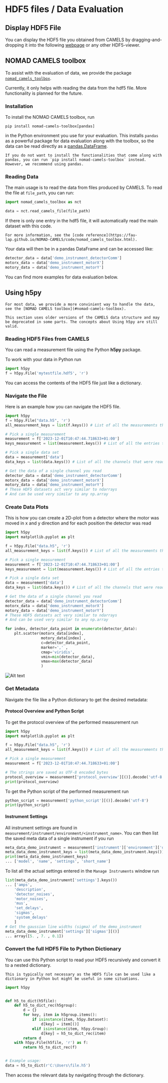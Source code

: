 # HDF5 files / Data Evaluation

## Display HDF5 File

You can  display the HDF5 file you obtained from CAMELS by dragging-and-dropping it into the following [webpage](https://h5web.panosc.eu/h5wasm) or any other HDF5-viewer.


## NOMAD CAMELS toolbox

To assist with the evaluation of data, we provide the package [`nomad_camels_toolbox`](https://pypi.org/project/nomad-camels-toolbox/).

Currently, it only helps with reading the data from the hdf5 file. More functionality is planned for the future.

### Installation

To install the NOMAD CAMELS toolbox, run
```
pip install nomad-camels-toolbox[pandas]
```
in the Python environment you use for your evaluation.
This installs `pandas` as a powerful package for data evaluation along with the toolbox, so the data can be read directly as a [pandas.DataFrame](https://pandas.pydata.org/docs/reference/api/pandas.DataFrame.html).

```{note}
If you do not want to install the functionalities that come along with pandas, you can run `pip install nomad-camels-toolbox` instead. However, we recommend using pandas.
```

### Reading Data
The main usage is to read the data from files produced by CAMELS. To read the file at `file_path`, you can run:
```python
import nomad_camels_toolbox as nct

data = nct.read_camels_file(file_path)
```
If there is only one entry in the hdf5 file, it will automatically read the main dataset with this code.

```{note}
For more information, see the [code reference](https://fau-lap.github.io/NOMAD-CAMELS/code/nomad_camels_toolbox.html).
```

Your data will then be in a pandas DataFrame and can be accessed like:
```python
detector_data = data['demo_instrument_detectorComm']
motorx_data = data['demo_instrument_motorX']
motory_data = data['demo_instrument_motorY']
```
You can find more examples for data evaluation below.

## Using h5py

```{note}
For most data, we provide a more convinient way to handle the data, see the [NOMAD CAMELS toolbox](#nomad-camels-toolbox).
```

```{warning}
This section uses older versions of the CAMELS data structure and may be deprecated in some parts. The concepts about Using h5py are still valid.
```

### Reading HDF5 Files from CAMELS

You can read a measurement file using the Python **h5py** package.

To work with your data in Python run

```python
import h5py
f = h5py.File('mytestfile.hdf5', 'r')
```

You can access the contents of the HDF5 file just like a dictionary.



### Navigate the File

Here is an example how you can navigate the HDF5 file.

```python
import h5py
f = h5py.File("data.h5", 'r')
all_measurement_keys = list(f.keys()) # List of all the measurements that were performed

# Pick a single measurement
measurement = f['2023-12-01T10:47:44.718633+01:00']
keys_measurement = list(measurement.keys()) # List of all the entries to this measurement

# Pick a single data set
data = measurement['data']
data_keys = list(data.keys()) # List of all the channels that were read

# Get the data of a single channel you read
detector_data = data['demo_instrument_detectorComm']
motorx_data = data['demo_instrument_motorX']
motory_data = data['demo_instrument_motorY']
# These HDF5 datasets act very similar to ndarrays
# And can be used very similar to any np.array
```



### Create Data Plots

This is how you can create a 2D-plot from a detector where the motor was moved in x and y direction and for each position the detector was read

```python
import h5py
import matplotlib.pyplot as plt

f = h5py.File("data.h5", 'r')
all_measurement_keys = list(f.keys()) # List of all the measurements that were performed

# Pick a single measurement
measurement = f['2023-12-01T10:47:44.718633+01:00']
keys_measurement = list(measurement.keys()) # List of all the entries to this measurement

# Pick a single data set
data = measurement['data']
data_keys = list(data.keys()) # List of all the channels that were read

# Get the data of a single channel you read
detector_data = data['demo_instrument_detectorComm']
motorx_data = data['demo_instrument_motorX']
motory_data = data['demo_instrument_motorY']
# These HDF5 datasets act very similar to ndarrays
# And can be used very similar to any np.array

for index, detector_data_point in enumerate(detector_data):
    plt.scatter(motorx_data[index], 
                motory_data[index] , 
                c=detector_data_point, 
                marker=',' ,
                cmap='viridis', 
                vmin=min(detector_data), 
                vmax=max(detector_data)
                )
```

![Alt text](image.png)


### Get Metadata

Navigate the file like a Python dictionary to get the desired metadata:

#### Protocol Overview and Python Script

To get the protocol overview of the performed measurement run 

```python
import h5py
import matplotlib.pyplot as plt

f = h5py.File("data.h5", 'r')
all_measurement_keys = list(f.keys()) # List of all the measurements that were performed

# Pick a single measurement
measurement = f['2023-12-01T10:47:44.718633+01:00']

# The strings are saved as UTF-8 encoded bytes
protocol_overview = measurement['protocol_overview'][()].decode('utf-8')
print(protocol_overview)
```

To get the Python script of the performed measurement run 

```python
python_script = measurement['python_script'][()].decode('utf-8')
print(python_script)
```

#### Instrument Settings

All instrument settings are found in `measurement/instrument/environment/<instrument_name>`. You can then list the saved meta data of a single instrument if you run

```python
meta_data_demo_instrument = measurement['instrument']['environment']['demo_instrument']
meta_data_demo_instrument_keys = list(meta_data_demo_instrument.keys())
print(meta_data_demo_instrument_keys)
... ['model', 'name', 'settings', 'short_name']
```

To list all the actual settings entered in the `Manage Instruments` window run

```python
list(meta_data_demo_instrument['settings'].keys())
... ['amps',
    'description',
    'detector_noises',
    'motor_noises',
    'mus',
    'set_delays',
    'sigmas',
    'system_delays'
    ]
# Get the gaussian line widths (sigma) of the demo_instrument
meta_data_demo_instrument['settings']['sigmas'][()]
... array([5. , 7. , 0.1])
```



### Convert the full HDF5 File to Python Dictionary
You can use this Python script to read your HDF5 recursively and convert it to a nested dictionary.

```{note}
This is typically not necessary as the HDF5 file can be used like a dictionary in Python but might be useful in some situations.
```

```python
import h5py


def h5_to_dict(h5file):
    def h5_to_dict_rec(h5group):
        d = {}
        for key, item in h5group.items():
            if isinstance(item, h5py.Dataset):
                d[key] = item[()]
            elif isinstance(item, h5py.Group):
                d[key] = h5_to_dict_rec(item)
        return d
    with h5py.File(h5file, 'r') as f:
        return h5_to_dict_rec(f)


# Example usage:
data = h5_to_dict(r'C:\Users\file.h5')
```

Then  access the relevant data by navigating through the dictionary.

